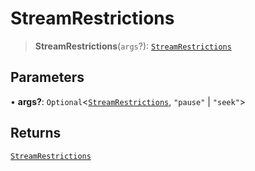 # StreamRestrictions

> **StreamRestrictions**(`args`?): [`StreamRestrictions`](reference/interfaces/StreamRestrictions.md)

## Parameters

• **args?**: `Optional`<[`StreamRestrictions`](reference/interfaces/StreamRestrictions.md), `"pause"` | `"seek"`>

## Returns

[`StreamRestrictions`](reference/interfaces/StreamRestrictions.md)
